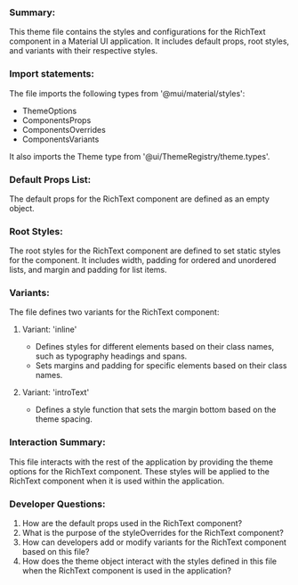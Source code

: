 ### Summary:
This theme file contains the styles and configurations for the RichText component in a Material UI application. It includes default props, root styles, and variants with their respective styles.

### Import statements:
The file imports the following types from '@mui/material/styles':
- ThemeOptions
- ComponentsProps
- ComponentsOverrides
- ComponentsVariants

It also imports the Theme type from '@ui/ThemeRegistry/theme.types'.

### Default Props List:
The default props for the RichText component are defined as an empty object.

### Root Styles:
The root styles for the RichText component are defined to set static styles for the component. It includes width, padding for ordered and unordered lists, and margin and padding for list items.

### Variants:
The file defines two variants for the RichText component:
1. Variant: 'inline'
   - Defines styles for different elements based on their class names, such as typography headings and spans.
   - Sets margins and padding for specific elements based on their class names.

2. Variant: 'introText'
   - Defines a style function that sets the margin bottom based on the theme spacing.

### Interaction Summary:
This file interacts with the rest of the application by providing the theme options for the RichText component. These styles will be applied to the RichText component when it is used within the application.

### Developer Questions:
1. How are the default props used in the RichText component?
2. What is the purpose of the styleOverrides for the RichText component?
3. How can developers add or modify variants for the RichText component based on this file?
4. How does the theme object interact with the styles defined in this file when the RichText component is used in the application?